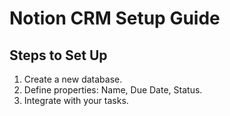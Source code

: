 # Notion CRM Setup Guide

## Steps to Set Up
1. Create a new database.
2. Define properties: Name, Due Date, Status.
3. Integrate with your tasks.
